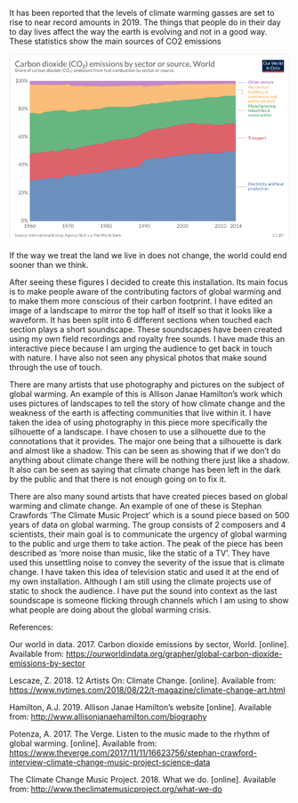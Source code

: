 It has been reported that the levels of climate warming gasses are set to rise to near record amounts in 2019. The things that people do in their day to day lives affect the way the earth is evolving and not in a good way. These statistics show the main sources of CO2 emissions

![alt text](https://github.com/amatsahzac/sonicart/blob/master/Screen%20Shot%202019-04-06%20at%2022.39.54.png)

If the way we treat the land we live in does not change, the world could end sooner than we think.

After seeing these figures I decided to create this installation. Its main focus is to make people aware of the contributing factors of global warming and to make them more conscious of their carbon footprint. I have edited an image of a landscape to mirror the top half of itself so that it looks like a waveform. It has been split into 6 different sections when touched each section plays a short soundscape. These soundscapes have been created using my own field recordings and royalty free sounds. I have made this an interactive piece because I am urging the audience to get back in touch with nature. I have also not seen any physical photos that make sound through the use of touch.

There are many artists that use photography and pictures on the subject of global warming. An example of this is Allison Janae Hamilton’s work which uses pictures of landscapes to tell the story of how climate change and the weakness of the earth is affecting communities that live within it. I have taken the idea of using photography in this piece more specifically the silhouette of a landscape. I have chosen to use a silhouette due to the connotations that it provides. The major one being that a silhouette is dark and almost like a shadow. This can be seen as showing that if we don’t do anything about climate change there will be nothing there just like a shadow. It also can be seen as saying that climate change has been left in the dark by the public and that there is not enough going on to fix it.

There are also many sound artists that have created pieces based on global warming and climate change. An example of one of these is Stephan Crawfords ‘The Climate Music Project’ which is a sound piece based on 500 years of data on global warming. The group consists of 2 composers and 4 scientists, their main goal is to communicate the urgency of global warming to the public and urge them to take action. The peak of the piece has been described as ‘more noise than music, like the static of a TV’. They have used this unsettling noise to convey the severity of the issue that is climate change. I have taken this idea of television static and used it at the end of my own installation. Although I am still using the climate projects use of static to shock the audience. I have put the sound into context as the last soundscape is someone flicking through channels which I am using to show what people are doing about the global warming crisis.
 







References:

Our world in data. 2017. Carbon dioxide emissions by sector, World. [online]. Available from: https://ourworldindata.org/grapher/global-carbon-dioxide-emissions-by-sector

Lescaze, Z. 2018. 12 Artists On: Climate Change. [online]. Available from: https://www.nytimes.com/2018/08/22/t-magazine/climate-change-art.html

Hamilton, A.J. 2019. Allison Janae Hamilton’s website [online]. Available from: http://www.allisonjanaehamilton.com/biography

Potenza, A. 2017. The Verge. Listen to the music made to the rhythm of global warming. [online]. Available from: https://www.theverge.com/2017/11/11/16623756/stephan-crawford-interview-climate-change-music-project-science-data

The Climate Change Music Project. 2018. What we do. [online]. Available from:
http://www.theclimatemusicproject.org/what-we-do

